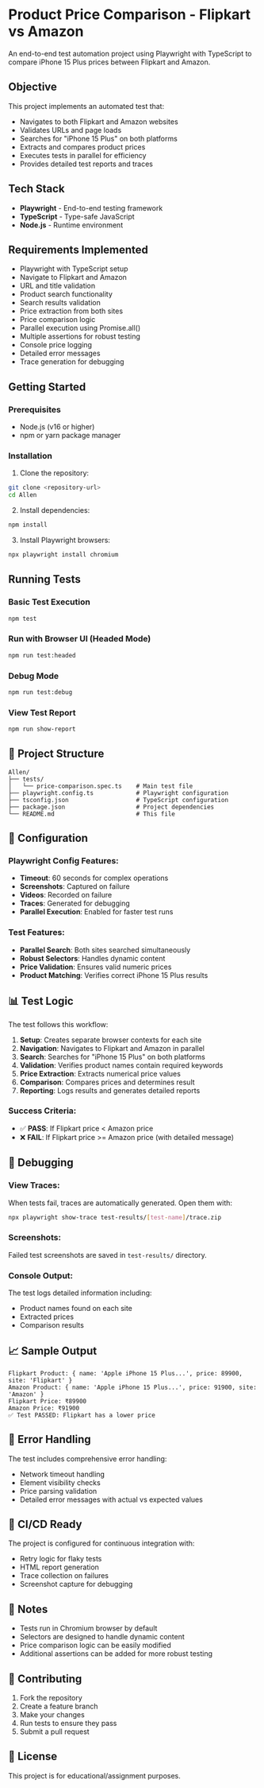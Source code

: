 # Product Price Comparison - Flipkart vs Amazon

An end-to-end test automation project using Playwright with TypeScript to compare iPhone 15 Plus prices between Flipkart and Amazon.

## Objective

This project implements an automated test that:
- Navigates to both Flipkart and Amazon websites
- Validates URLs and page loads
- Searches for "iPhone 15 Plus" on both platforms
- Extracts and compares product prices
- Executes tests in parallel for efficiency
- Provides detailed test reports and traces

## Tech Stack

- **Playwright** - End-to-end testing framework
- **TypeScript** - Type-safe JavaScript
- **Node.js** - Runtime environment

## Requirements Implemented

- Playwright with TypeScript setup
- Navigate to Flipkart and Amazon
- URL and title validation
- Product search functionality
- Search results validation
- Price extraction from both sites
- Price comparison logic
- Parallel execution using Promise.all()
- Multiple assertions for robust testing
- Console price logging
- Detailed error messages
- Trace generation for debugging

## Getting Started

### Prerequisites

- Node.js (v16 or higher)
- npm or yarn package manager

### Installation

1. Clone the repository:
```bash
git clone <repository-url>
cd Allen
```

2. Install dependencies:
```bash
npm install
```

3. Install Playwright browsers:
```bash
npx playwright install chromium
```

## Running Tests

### Basic Test Execution
```bash
npm test
```

### Run with Browser UI (Headed Mode)
```bash
npm run test:headed
```

### Debug Mode
```bash
npm run test:debug
```

### View Test Report
```bash
npm run show-report
```

## 📁 Project Structure

```
Allen/
├── tests/
│   └── price-comparison.spec.ts    # Main test file
├── playwright.config.ts            # Playwright configuration
├── tsconfig.json                   # TypeScript configuration
├── package.json                    # Project dependencies
└── README.md                       # This file
```

## 🔧 Configuration

### Playwright Config Features:
- **Timeout**: 60 seconds for complex operations
- **Screenshots**: Captured on failure
- **Videos**: Recorded on failure
- **Traces**: Generated for debugging
- **Parallel Execution**: Enabled for faster test runs

### Test Features:
- **Parallel Search**: Both sites searched simultaneously
- **Robust Selectors**: Handles dynamic content
- **Price Validation**: Ensures valid numeric prices
- **Product Matching**: Verifies correct iPhone 15 Plus results

## 📊 Test Logic

The test follows this workflow:

1. **Setup**: Creates separate browser contexts for each site
2. **Navigation**: Navigates to Flipkart and Amazon in parallel
3. **Search**: Searches for "iPhone 15 Plus" on both platforms
4. **Validation**: Verifies product names contain required keywords
5. **Price Extraction**: Extracts numerical price values
6. **Comparison**: Compares prices and determines result
7. **Reporting**: Logs results and generates detailed reports

### Success Criteria:
- ✅ **PASS**: If Flipkart price < Amazon price
- ❌ **FAIL**: If Flipkart price >= Amazon price (with detailed message)

## 🐛 Debugging

### View Traces:
When tests fail, traces are automatically generated. Open them with:
```bash
npx playwright show-trace test-results/[test-name]/trace.zip
```

### Screenshots:
Failed test screenshots are saved in `test-results/` directory.

### Console Output:
The test logs detailed information including:
- Product names found on each site
- Extracted prices
- Comparison results

## 📈 Sample Output

```
Flipkart Product: { name: 'Apple iPhone 15 Plus...', price: 89900, site: 'Flipkart' }
Amazon Product: { name: 'Apple iPhone 15 Plus...', price: 91900, site: 'Amazon' }
Flipkart Price: ₹89900
Amazon Price: ₹91900
✅ Test PASSED: Flipkart has a lower price
```

## 🚨 Error Handling

The test includes comprehensive error handling:
- Network timeout handling
- Element visibility checks
- Price parsing validation
- Detailed error messages with actual vs expected values

## 🔄 CI/CD Ready

The project is configured for continuous integration with:
- Retry logic for flaky tests
- HTML report generation
- Trace collection on failures
- Screenshot capture for debugging

## 📝 Notes

- Tests run in Chromium browser by default
- Selectors are designed to handle dynamic content
- Price comparison logic can be easily modified
- Additional assertions can be added for more robust testing

## 🤝 Contributing

1. Fork the repository
2. Create a feature branch
3. Make your changes
4. Run tests to ensure they pass
5. Submit a pull request

## 📄 License

This project is for educational/assignment purposes.
